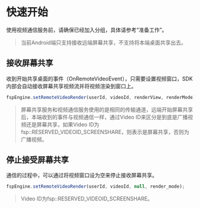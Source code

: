 # 快速开始

使用视频通信服务前，请确保已经加入分组，具体请参考“准备工作”。

> 当前Android端只支持接收远端屏幕共享，不支持将本端桌面共享出去。

## 接收屏幕共享


收到开始共享桌面的事件（OnRemoteVideoEvent），只需要设置视频窗口，SDK内部会自动接收屏幕共享视频流并将视频渲染到窗口上。

```js
fspEngine.setRemoteVideoRender(userId, videoId, renderView, renderMode);
```

> 屏幕共享服务和视频通信服务使用的是相同的传输通道，远端开始屏幕共享后，本端收到的事件与视频通信一样，通过Video ID来区分是到底是广播视频还是屏幕共享，如果Video ID为 fsp::RESERVED_VIDEOID_SCREENSHARE，则表示是屏幕共享，否则为广播视频。


## 停止接受屏幕共享

通信的过程中，可以通过将视频窗口设为空来停止接收屏幕共享。

```js
fspEngine.setRemoteVideoRender(userId, videoId, null, render_mode);
```

> Video ID为fsp::RESERVED_VIDEOID_SCREENSHARE。